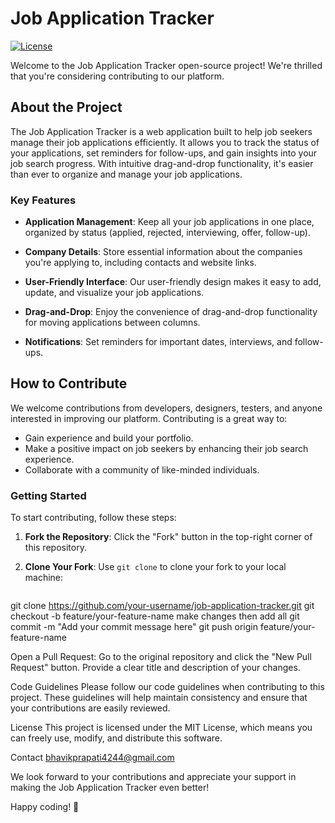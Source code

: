 # Job Application Tracker

[![License](https://img.shields.io/badge/License-MIT-blue.svg)](LICENSE)

Welcome to the Job Application Tracker open-source project! We're thrilled that you're considering contributing to our platform.

## About the Project

The Job Application Tracker is a web application built to help job seekers manage their job applications efficiently. It allows you to track the status of your applications, set reminders for follow-ups, and gain insights into your job search progress. With intuitive drag-and-drop functionality, it's easier than ever to organize and manage your job applications.

### Key Features

- **Application Management**: Keep all your job applications in one place, organized by status (applied, rejected, interviewing, offer, follow-up).

- **Company Details**: Store essential information about the companies you're applying to, including contacts and website links.

- **User-Friendly Interface**: Our user-friendly design makes it easy to add, update, and visualize your job applications.

- **Drag-and-Drop**: Enjoy the convenience of drag-and-drop functionality for moving applications between columns.

- **Notifications**: Set reminders for important dates, interviews, and follow-ups.

## How to Contribute

We welcome contributions from developers, designers, testers, and anyone interested in improving our platform. Contributing is a great way to:

- Gain experience and build your portfolio.
- Make a positive impact on job seekers by enhancing their job search experience.
- Collaborate with a community of like-minded individuals.

### Getting Started

To start contributing, follow these steps:

1. **Fork the Repository**: Click the "Fork" button in the top-right corner of this repository.

2. **Clone Your Fork**: Use `git clone` to clone your fork to your local machine:

   ```bash
git clone https://github.com/your-username/job-application-tracker.git
git checkout -b feature/your-feature-name
make changes then add all 
git commit -m "Add your commit message here"
git push origin feature/your-feature-name

Open a Pull Request: Go to the original repository and click the "New Pull Request" button. Provide a clear title and description of your changes.

Code Guidelines
Please follow our code guidelines when contributing to this project. These guidelines will help maintain consistency and ensure that your contributions are easily reviewed.

License
This project is licensed under the MIT License, which means you can freely use, modify, and distribute this software.

Contact
bhavikprapati4244@gmail.com


We look forward to your contributions and appreciate your support in making the Job Application Tracker even better!

Happy coding! 🚀



